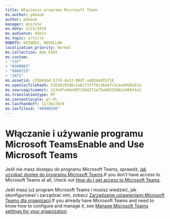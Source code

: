 ```yaml
---
title: Włączanie programu Microsoft Teams
ms.author: pebaum
author: pebaum
manager: mnirkhe
ms.date: 2/23/2018
ms.audience: Admin
ms.topic: article
ROBOTS: NOINDEX, NOFOLLOW
localization_priority: Normal
ms.collection: Adm_O365
ms.custom:
- "737"
- "6500003"
- "9000725"
- "2671"
ms.assetid: c35b64bd-537d-4a33-98df-ad02de8fb71b
ms.openlocfilehash: 53638195d0c1a0c73ff70c38ab7c3cea49d0a53a
ms.sourcegitcommit: 123e9fe46e99719dd271e75a66555861e968f4a2
ms.translationtype: MT
ms.contentlocale: pl-PL
ms.lasthandoff: 12/30/2019
ms.locfileid: "40908540"
---
```

# <a name="enable-and-use-microsoft-teams"></a><span data-ttu-id="08f00-102">Włączanie i używanie programu Microsoft Teams</span><span class="sxs-lookup"><span data-stu-id="08f00-102">Enable and Use Microsoft Teams</span></span>

<span data-ttu-id="08f00-103">Jeśli nie masz dostępu do programu Microsoft Teams, sprawdź, [jak uzyskać dostęp do programu Microsoft Teams](https://support.office.com/article/How-do-I-get-access-to-Microsoft-Teams-fc7f1634-abd3-4f26-a597-9df16e4ca65b.aspx).</span><span class="sxs-lookup"><span data-stu-id="08f00-103">If you don’t have access to Microsoft Teams at all, check out [How do I get access to Microsoft Teams](https://support.office.com/article/How-do-I-get-access-to-Microsoft-Teams-fc7f1634-abd3-4f26-a597-9df16e4ca65b.aspx).</span></span>

<span data-ttu-id="08f00-104">Jeśli masz już program Microsoft Teams i musisz wiedzieć, jak skonfigurować i zarządzać nim, zobacz [Zarządzanie ustawieniami Microsoft Teams dla organizacji](https://docs.microsoft.com/MicrosoftTeams/enable-features-office-365).</span><span class="sxs-lookup"><span data-stu-id="08f00-104">If you already have Microsoft Teams and need to know how to configure and manage it, see [Manage Microsoft Teams settings for your organization](https://docs.microsoft.com/MicrosoftTeams/enable-features-office-365).</span></span>
